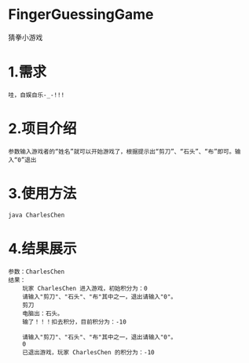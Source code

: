 # FingerGuessingGame
猜拳小游戏

# 1.需求
    哇，自娱自乐-_-!!!
# 2.项目介绍
    参数输入游戏者的“姓名”就可以开始游戏了，根据提示出“剪刀”、“石头”、“布”即可。输入“0”退出
# 3.使用方法
    java CharlesChen
# 4.结果展示
    参数：CharlesChen
    结果：
        玩家 CharlesChen 进入游戏，初始积分为：0
        请输入"剪刀"、"石头"、"布"其中之一，退出请输入"0"。
        剪刀
        电脑出：石头。
        输了！！！扣去积分，目前积分为：-10
        
        请输入"剪刀"、"石头"、"布"其中之一，退出请输入"0"。
        0
        已退出游戏，玩家 CharlesChen 的积分为：-10
